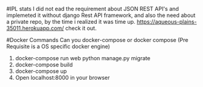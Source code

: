 #IPL stats
I did not ead the requirement about JSON REST API's and implemeted it without django Rest API framework, and also the need about a private repo, by the time i realized it was time up. https://aqueous-plains-35011.herokuapp.com/ check it out.

#Docker Commands
Can you docker-compose or docker compose (Pre Requisite is a OS specific docker engine)
1. docker-compose run web python manage.py migrate 
2. docker-compose build
3. docker-compose up
4. Open localhost:8000 in your browser
